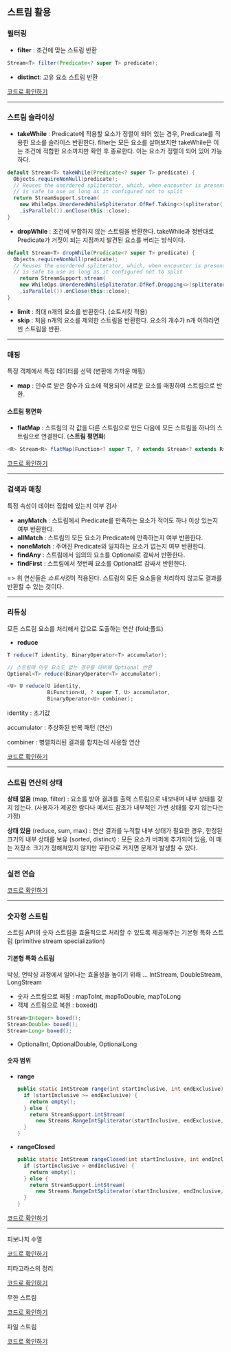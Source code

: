 ## 스트림 활용 

### 필터링

- **filter** : 조건에 맞는 스트림 반환

```java
Stream<T> filter(Predicate<? super T> predicate);
```

- **distinct**: 고유 요소 스트림 반환

[코드로 확인하기](src/main/java/com/heedi/modernjavainaction/stream/Filtering.java)

---

### 스트림 슬라이싱

- **takeWhile** : Predicate에 적용할 요소가 정렬이 되어 있는 경우, Predicate를 적용한 요소를 슬라이스 반환한다. filter는 모든 요소를 살펴보지만 takeWhile은 이는 조건에 적합한 요소까지만 확인 후 종료한다. 이는 요소가 정렬이 되어 있어 가능하다.

```java
default Stream<T> takeWhile(Predicate<? super T> predicate) {
  Objects.requireNonNull(predicate);
  // Reuses the unordered spliterator, which, when encounter is present,
  // is safe to use as long as it configured not to split
  return StreamSupport.stream(
    new WhileOps.UnorderedWhileSpliterator.OfRef.Taking<>(spliterator(), true, predicate)
    ,isParallel()).onClose(this::close);    
}
```

- **dropWhile** : 조건에 부합하지 않는 스트림을 반환한다. takeWhile과 정반대로 Predicate가 거짓이 되는 지점까지 발견된 요소를 버리는 방식이다.

```java
default Stream<T> dropWhile(Predicate<? super T> predicate) {
  Objects.requireNonNull(predicate);
  // Reuses the unordered spliterator, which, when encounter is present,
  // is safe to use as long as it configured not to split
	return StreamSupport.stream(
    new WhileOps.UnorderedWhileSpliterator.OfRef.Dropping<>(spliterator(), true, predicate)
    ,isParallel()).onClose(this::close);   
}
```

- **limit** : 최대 n개의 요소를 반환한다. (쇼트서킷 적용)
- **skip** : 처음 n개의 요소를 제외한 스트림을 반환한다. 요소의 개수가 n개 이하라면 빈 스트림을 반환.



---

### 매핑

특정 객체에서 특정 데이터를 선택 (변환에 가까운 매핑)

- **map** : 인수로 받은 함수가 요소에 적용되어 새로운 요소를 매핑하여 스트림으로 반환.

#### 스트림 평면화

- **flatMap** : 스트림의 각 값을 다른 스트림으로 만든 다음에 모든 스트림을 하나의 스트림으로 연결한다. (**스트림 평면화**) 

```java
<R> Stream<R> flatMap(Function<? super T, ? extends Stream<? extends R>> mapper);
```

[코드로 확인하기](src/main/java/com/heedi/modernjavainaction/stream/Mapping.java)


---

### 검색과 매칭

특정 속성이 데이터 집합에 있는지 여부 검사

- **anyMatch** : 스트림에서 Predicate를 만족하는 요소가 적어도 하나 이상 있는지 여부 반환한다.
- **allMatch** : 스트림의 모든 요소가 Predicate에 만족하는지 여부 반환한다.
- **noneMatch** : 주어진 Predicate와 일치하는 요소가 없는지 여부 반환한다.
- **findAny** : 스트림에서 임의의 요소를 Optional로 감싸서 반환한다.
- **findFirst** : 스트림에서 첫번째 요소를 Optional로 감싸서 반환한다.

=> 위 연산들은 *쇼트서킷*이 적용된다. 스트림의 모든 요소들을 처리하지 않고도 결과를 반환할 수 있는 것이다. 



[^Optional<T>]: 값의 존재나 부재 여부를 표현하는 컨테이너 클래스 (chapter10 참고)



---

### 리듀싱

모든 스트림 요소를 처리해서 값으로 도출하는 연산 (fold;폴드)

- **reduce**

```java
T reduce(T identity, BinaryOperator<T> accumulator);

// 스트림에 아무 요소도 없는 경우를 대비해 Optional 반환
Optional<T> reduce(BinaryOperator<T> accumulator);

<U> U reduce(U identity,
             BiFunction<U, ? super T, U> accumulator,
             BinaryOperator<U> combiner);
```

identity : 초기값

accumulator : 추상화된 반복 패턴 (연산)

combiner : 병렬처리된 결과를 합치는데 사용할 연산

[코드로 확인하기](src/main/java/com/heedi/modernjavainaction/stream/Reducing.java)


---

### 스트림 연산의 상태

**상태 없음**
(map, filter) : 요소를 받아 결과를 출력 스트림으로 내보내며 내부 상태를 갖지 않는다. (사용자가 제공한 람다나 메서드 참조가 내부적인 가변 상태를 갖지 않는다는 가정)

**상태 있음** 
(reduce, sum, max) : 연산 결과를 누적할 내부 상태가 필요한 경우, 한정된 크기의 내부 상태를 보유
(sorted, distinct) : 모든 요소가 버퍼에 추가되어 있음, 이 때는 저장소 크기가 정해져있지 않지만 무한으로 커지면 문제가 발생할 수 있다.


---

### 실전 연습
[코드로 확인하기](src/main/java/com/heedi/modernjavainaction/stream/ActualPractice.java)

---

### 숫자형 스트림

스트림 API의 숫자 스트림을 효율적으로 처리할 수 있도록 제공해주는 기본형 특화 스트림 (primitive stream specialization)

#### 기본형 특화 스트림

박싱, 언박싱 과정에서 일어나는 효율성을 높이기 위해 ... IntStream, DoubleStream, LongStream

- 숫자 스트림으로 매핑 : mapToInt, mapToDouble, mapToLong
- 객체 스트림으로 복원 : boxed()

```java
Stream<Integer> boxed();
Stream<Double> boxed();
Stream<Long> boxed();
```

- OptionalInt, OptionalDouble, OptionalLong




#### 숫자 범위

- **range**

  ```java
  public static IntStream range(int startInclusive, int endExclusive) {
    if (startInclusive >= endExclusive) {
      return empty();
    } else {
      return StreamSupport.intStream(
        new Streams.RangeIntSpliterator(startInclusive, endExclusive, false), false);
    }
  }
  ```

  

- **rangeClosed**

  ```java
  public static IntStream rangeClosed(int startInclusive, int endInclusive) {
    if (startInclusive > endInclusive) {
      return empty();
    } else {
      return StreamSupport.intStream(
        new Streams.RangeIntSpliterator(startInclusive, endInclusive, true), false);
    }
  }
  ```

[코드로 확인하기](src/main/java/com/heedi/modernjavainaction/stream/NumberRange.java)


---

피보나치 수열

[코드로 확인하기](src/main/java/com/heedi/modernjavainaction/stream/Fibonacci.java)


피타고라스의 정리

[코드로 확인하기](src/main/java/com/heedi/modernjavainaction/stream/Pythagoras.java)


무한 스트림

[코드로 확인하기](src/main/java/com/heedi/modernjavainaction/stream/InfiniteStream.java)


파일 스트림 

[코드로 확인하기](src/main/java/com/heedi/modernjavainaction/stream/FileStream.java)
